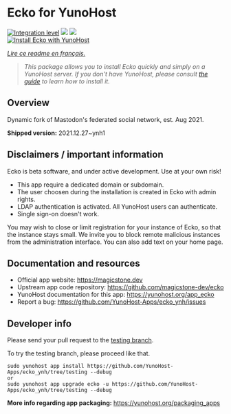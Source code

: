 <!--
N.B.: This README was automatically generated by https://github.com/YunoHost/apps/tree/master/tools/README-generator
It shall NOT be edited by hand.
-->

# Ecko for YunoHost

[![Integration level](https://dash.yunohost.org/integration/ecko.svg)](https://dash.yunohost.org/appci/app/ecko) ![](https://ci-apps.yunohost.org/ci/badges/ecko.status.svg) ![](https://ci-apps.yunohost.org/ci/badges/ecko.maintain.svg)  
[![Install Ecko with YunoHost](https://install-app.yunohost.org/install-with-yunohost.svg)](https://install-app.yunohost.org/?app=ecko)

*[Lire ce readme en français.](./README_fr.md)*

> *This package allows you to install Ecko quickly and simply on a YunoHost server.
If you don't have YunoHost, please consult [the guide](https://yunohost.org/#/install) to learn how to install it.*

## Overview

Dynamic fork of Mastodon's federated social network, est. Aug 2021.

**Shipped version:** 2021.12.27~ynh1



## Disclaimers / important information

Ecko is beta software, and under active development. Use at your own risk!

* This app require a dedicated domain or subdomain.
* The user choosen during the installation is created in Ecko with admin rights.
* LDAP authentication is activated. All YunoHost users can authenticate.
* Single sign-on doesn't work.

You may wish to close or limit registration for your instance of Ecko, so that the instance stays small. We invite you to block remote malicious instances from the administration interface. You can also add text on your home page.

## Documentation and resources

* Official app website: https://magicstone.dev
* Upstream app code repository: https://github.com/magicstone-dev/ecko
* YunoHost documentation for this app: https://yunohost.org/app_ecko
* Report a bug: https://github.com/YunoHost-Apps/ecko_ynh/issues

## Developer info

Please send your pull request to the [testing branch](https://github.com/YunoHost-Apps/ecko_ynh/tree/testing).

To try the testing branch, please proceed like that.
```
sudo yunohost app install https://github.com/YunoHost-Apps/ecko_ynh/tree/testing --debug
or
sudo yunohost app upgrade ecko -u https://github.com/YunoHost-Apps/ecko_ynh/tree/testing --debug
```

**More info regarding app packaging:** https://yunohost.org/packaging_apps